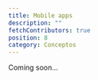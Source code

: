 ```yaml
---
title: Mobile apps
description: ""
fetchContributors: true
position: 8
category: Conceptos
---
```


<alert>

Coming soon...

</alert>

<molecules-github-user-list :items="$contributors"></molecules-github-user-list>
